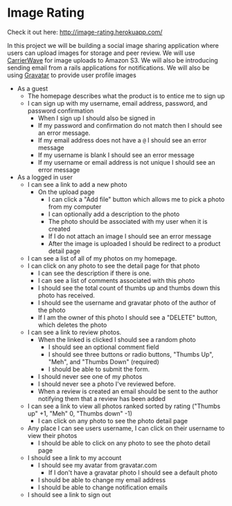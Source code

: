 # Image Rating

Check it out here: <http://image-rating.herokuapp.com/>

In this project we will be building a social image sharing application where users can upload images for storage and peer review. We will use [CarrierWave](https://github.com/carrierwaveuploader/carrierwave) for image uploads to Amazon S3. We will also be introducing sending email from a rails applications for notifications. We will also be using [Gravatar](http://gravatar.com) to provide user profile images

- As a guest
  - The homepage describes what the product is to entice me to sign up
  - I can sign up with my username, email address, password, and password confirmation
    - When I sign up I should also be signed in
    - If my password and confirmation do not match then I should see an error message.
    - If my email address does not have a `@` I should see an error message
    - If my username is blank I should see an error message
    - If my username or email address is not unique I should see an error message
- As a logged in user
  - I can see a link to add a new photo
    - On the upload page
      - I can click a "Add file" button which allows me to pick a photo from my computer
      - I can optionally add a description to the photo
      - The photo should be associated with my user when it is created
      - If I do not attach an image I should see an error message
      - After the image is uploaded I should be redirect to a product detail page
  - I can see a list of all of my photos on my homepage.
  - I can click on any photo to see the detail page for that photo
    - I can see the description if there is one.
    - I can see a list of comments associated with this photo
    - I should see the total count of thumbs up and thumbs down this photo has received.
    - I should see the username and gravatar photo of the author of the photo
    - If I am the owner of this photo I should see a "DELETE" button, which deletes the photo
  - I can see a link to review photos.
    - When the linked is clicked I should see a random photo
      - I should see an optional comment field
      - I should see three buttons or radio buttons, "Thumbs Up", "Meh", and "Thumbs Down" (required)
      - I should be able to submit the form.
    - I should never see one of my photos
    - I should never see a photo I've reviewed before.
    - When a review is created an email should be sent to the author notifying them that a review has been added
  - I can see a link to view all photos ranked sorted by rating ("Thumbs up" +1, "Meh" 0, "Thumbs down" -1)
    - I can click on any photo to see the photo detail page
  - Any place I can see users username, I can click on their username to view their photos
    - I should be able to click on any photo to see the photo detail page
  - I should see a link to my account
    - I should see my avatar from gravatar.com
      - If I don't have a gravatar photo I should see a default photo
    - I should be able to change my email address
    - I should be able to change notification emails
  - I should see a link to sign out
